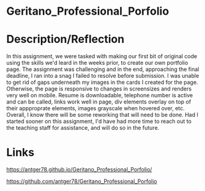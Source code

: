 # Geritano_Professional_Porfolio

# Description/Reflection

In this assignment, we were tasked with making our first bit of original code using the skills we'd leard in the weeks prior, to create our own portfolio page.  The assignment was challenging and in the end, approaching the final deadline, I ran into a snag I failed to resolve before submission.  I was unable to get rid of gaps underneath my images in the cards I created for the page.  Otherwise, the page is responsive to changes in screensizes and renders very well on mobile.  Resume is downloadable, telephone number is active and can be called, links work well in page, div elements overlay on top of their appproprate elements, images grayscale when hovered over, etc.  Overall, I know there will be some reworking that will need to be done.  Had I started sooner on this assignment, I'd have had more time to reach out to the teaching staff for assistance, and will do so in the future.

# Links

https://antger78.github.io/Geritano_Professional_Porfolio/

https://github.com/antger78/Geritano_Professional_Porfolio
